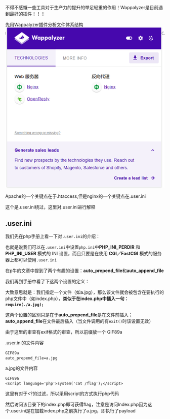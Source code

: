 不得不感慨一些工具对于生产力的提升的举足轻重的作用！Wappalyzer是目前遇到最好的插件！！！

先用Wappalyzer插件分析文件体系结构![image-20240114104041970](./assets/image-20240114104041970.png)

Apache的一个关键点在于.htaccess,但是nginx的一个关键点在.user.ini

这个是.user.ini绕过，这里对.user.ini进行解释

## .user.ini

我们先在php手册上看一下对`.user.ini`的介绍：

也就是说我们可以在`.user.ini`中设置`php.ini`中**PHP_INI_PERDIR** 和 **PHP_INI_USER** 模式的 INI 设置，而且只要是在使用 **CGI／FastCGI** 模式的服务器上都可以使用`.user.ini`

在p牛的文章中提到了两个有趣的设置：**auto_prepend_file**和**auto_append_file**

我们再到手册中看了下这两个设置的定义：

大致意思就是：我们指定一个文件（如a.jpg），那么该文件就会被包含在要执行的php文件中（如index.php），**类似于在index.php中插入一句：`require(./a.jpg);`**

这两个设置的区别只是在于**auto_prepend_file**是在文件前插入；**auto_append_file**在文件最后插入（当文件调用的有`exit()`时该设置无效）

由于这里的审查有exif格式的审查，所以前缀放一个 GIF89a

.user.ini的文件内容

```
GIF89a
auto_prepend_file=a.jpg
```

a.jpg的文件内容

```
GIF89a
<script language='php'>system('cat /flag');</script>
```

这里有对于<?的过滤，所以采用script的方式执行php代码

然后访问该目录下的index.php即可获得flag，注意是访问Index.php因为这个.user.ini是在加载index.php之前执行了a.jpg，即执行了payload



